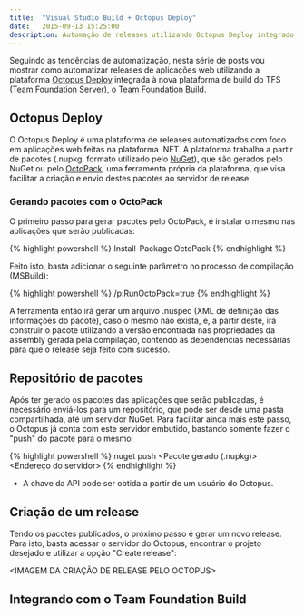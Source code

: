 ```yaml
---
title:  "Visual Studio Build + Octopus Deploy"
date:   2015-09-13 15:25:00
description: Automação de releases utilizando Octopus Deploy integrado ao Visual Studio Build
---
```


Seguindo as tendências de automatização, nesta série de posts vou mostrar como automatizar releases de aplicações web utilizando a plataforma [Octopus Deploy][OctopusDeploy] integrada à nova plataforma de build do TFS (Team Foundation Server), o [Team Foundation Build][TFBuild].

Octopus Deploy
--------------

O Octopus Deploy é uma plataforma de releases automatizados com foco em aplicações web feitas na plataforma .NET. A plataforma trabalha a partir de pacotes (.nupkg, formato utilizado pelo [NuGet][NuGet]), que são gerados pelo NuGet ou pelo [OctoPack][OctoPack], uma ferramenta própria da plataforma, que visa facilitar a criação e envio destes pacotes ao servidor de release.


### Gerando pacotes com o OctoPack

O primeiro passo para gerar pacotes pelo OctoPack, é instalar o mesmo nas aplicações que serão publicadas:

{% highlight powershell %}
Install-Package OctoPack
{% endhighlight %}

Feito isto, basta adicionar o seguinte parâmetro no processo de compilação (MSBuild):

{% highlight powershell %}
/p:RunOctoPack=true
{% endhighlight %}

A ferramenta então irá gerar um arquivo .nuspec (XML de definição das informações do pacote), caso o mesmo não exista, e, a partir deste, irá construir o pacote utilizando a versão encontrada nas propriedades da assembly gerada pela compilação, contendo as dependências necessárias para que o release seja feito com sucesso.

Repositório de pacotes
----------------------

Após ter gerado os pacotes das aplicações que serão publicadas, é necessário enviá-los para um repositório, que pode ser desde uma pasta compartilhada, até um servidor NuGet. Para facilitar ainda mais este passo, o Octopus já conta com este servidor embutido, bastando somente fazer o "push" do pacote para o mesmo:

{% highlight powershell %}
nuget push <Pacote gerado (.nupkg)> <ApiKey> <Endereço do servidor>
{% endhighlight %}

* A chave da API pode ser obtida a partir de um usuário do Octopus.

<IMAGEM DA PARTE DE API DO OCTOPUS>

Criação de um release
---------------------

Tendo os pacotes publicados, o próximo passo é gerar um novo release. Para isto, basta acessar o servidor do Octopus, encontrar o projeto desejado e utilizar a opção "Create release":

<IMAGEM DA CRIAÇÃO DE RELEASE PELO OCTOPUS>

Integrando com o Team Foundation Build
--------------------------------------



[OctopusDeploy]:https://octopusdeploy.com
[TFBuild]:https://msdn.microsoft.com/en-us/Library/vs/alm/Build/overview
[NuGet]:http://nuget.org
[OctoPack]:https://github.com/OctopusDeploy/OctoPack
